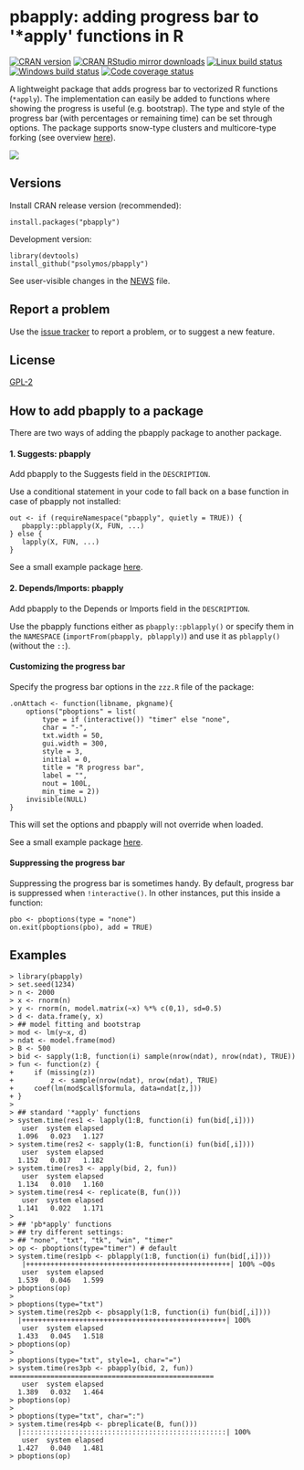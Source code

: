# pbapply: adding progress bar to '*apply' functions in R

[![CRAN version](http://www.r-pkg.org/badges/version/pbapply)](http://cran.rstudio.com/web/packages/pbapply/index.html)
[![CRAN RStudio mirror downloads](http://cranlogs.r-pkg.org/badges/grand-total/pbapply)](http://cran.rstudio.com/web/packages/pbapply/index.html)
[![Linux build status](https://travis-ci.org/psolymos/pbapply.svg?branch=master)](https://travis-ci.org/psolymos/pbapply)
[![Windows build status](https://ci.appveyor.com/api/projects/status/wnr13fj6ybis9jfy?svg=true)](https://ci.appveyor.com/project/psolymos/pbapply)
[![Code coverage status](https://codecov.io/gh/psolymos/pbapply/branch/master/graph/badge.svg)](https://codecov.io/gh/psolymos/pbapply)

A lightweight package that adds progress bar to vectorized R functions
(`*apply`). The implementation can easily be added to functions where showing the progress is
useful (e.g. bootstrap). The type and style of the progress bar (with percentages or remaining time) can be set through options.
The package supports snow-type clusters and multicore-type forking 
(see overview [here](http://peter.solymos.org/code/2016/09/11/what-is-the-cost-of-a-progress-bar-in-r.html)).

![](https://github.com/psolymos/pbapply/raw/master/images/pbapply-01.gif)

## Versions

Install CRAN release version (recommended):

```
install.packages("pbapply")
```

Development version:

```
library(devtools)
install_github("psolymos/pbapply")
```

See user-visible changes in the [NEWS](https://github.com/psolymos/pbapply/blob/master/NEWS.md) file.

## Report a problem

Use the [issue tracker](https://github.com/psolymos/pbapply/issues)
to report a problem, or to suggest a new feature.

## License

[GPL-2](http://www.gnu.org/licenses/old-licenses/gpl-2.0.en.html)

## How to add pbapply to a package

There are two ways of adding the pbapply package to another package.

#### 1. Suggests: pbapply

Add pbapply to the Suggests field in the `DESCRIPTION`.

Use a conditional statement in your code to fall back on a base function in case of pbapply not installed:

```
out <- if (requireNamespace("pbapply", quietly = TRUE)) {
   pbapply::pblapply(X, FUN, ...)
} else {
   lapply(X, FUN, ...)
}
```

See a small example package [here](https://github.com/psolymos/pbapplySuggests).

#### 2. Depends/Imports: pbapply

Add pbapply to the Depends or Imports field in the `DESCRIPTION`.

Use the pbapply functions either as `pbapply::pblapply()` or specify them in the `NAMESPACE` (`importFrom(pbapply, pblapply)`) and
use it as `pblapply()` (without the `::`).

#### Customizing the progress bar

Specify the progress bar options in the `zzz.R` file of the package:

```
.onAttach <- function(libname, pkgname){
    options("pboptions" = list(
        type = if (interactive()) "timer" else "none",
        char = "-",
        txt.width = 50,
        gui.width = 300,
        style = 3,
        initial = 0,
        title = "R progress bar",
        label = "",
        nout = 100L,
        min_time = 2))
    invisible(NULL)
}
```

This will set the options and pbapply will not override when loaded.

See a small example package [here](https://github.com/psolymos/pbapplyDepends).

#### Suppressing the progress bar

Suppressing the progress bar is sometimes handy. By default, progress bar is suppressed when `!interactive()`.
In other instances, put this inside a function:

```
pbo <- pboptions(type = "none")
on.exit(pboptions(pbo), add = TRUE)
```

## Examples

```
> library(pbapply)
> set.seed(1234)
> n <- 2000
> x <- rnorm(n)
> y <- rnorm(n, model.matrix(~x) %*% c(0,1), sd=0.5)
> d <- data.frame(y, x)
> ## model fitting and bootstrap
> mod <- lm(y~x, d)
> ndat <- model.frame(mod)
> B <- 500
> bid <- sapply(1:B, function(i) sample(nrow(ndat), nrow(ndat), TRUE))
> fun <- function(z) {
+     if (missing(z))
+         z <- sample(nrow(ndat), nrow(ndat), TRUE)
+     coef(lm(mod$call$formula, data=ndat[z,]))
+ }
>
> ## standard '*apply' functions
> system.time(res1 <- lapply(1:B, function(i) fun(bid[,i])))
   user  system elapsed
  1.096   0.023   1.127
> system.time(res2 <- sapply(1:B, function(i) fun(bid[,i])))
   user  system elapsed
  1.152   0.017   1.182
> system.time(res3 <- apply(bid, 2, fun))
   user  system elapsed
  1.134   0.010   1.160
> system.time(res4 <- replicate(B, fun()))
   user  system elapsed
  1.141   0.022   1.171
>
> ## 'pb*apply' functions
> ## try different settings:
> ## "none", "txt", "tk", "win", "timer"
> op <- pboptions(type="timer") # default
> system.time(res1pb <- pblapply(1:B, function(i) fun(bid[,i])))
   |++++++++++++++++++++++++++++++++++++++++++++++++++| 100% ~00s
   user  system elapsed
  1.539   0.046   1.599
> pboptions(op)
>
> pboptions(type="txt")
> system.time(res2pb <- pbsapply(1:B, function(i) fun(bid[,i])))
  |++++++++++++++++++++++++++++++++++++++++++++++++++| 100%
   user  system elapsed
  1.433   0.045   1.518
> pboptions(op)
>
> pboptions(type="txt", style=1, char="=")
> system.time(res3pb <- pbapply(bid, 2, fun))
==================================================
   user  system elapsed
  1.389   0.032   1.464
> pboptions(op)
>
> pboptions(type="txt", char=":")
> system.time(res4pb <- pbreplicate(B, fun()))
  |::::::::::::::::::::::::::::::::::::::::::::::::::| 100%
   user  system elapsed
  1.427   0.040   1.481
> pboptions(op)
```
